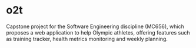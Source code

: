 # o2t
Capstone project for the Software Engineering discipline (MC656), which proposes a web application to help Olympic athletes, offering features such as training tracker, health metrics monitoring and weekly planning.
